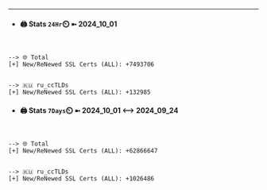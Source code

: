 

---
- #### 🖨️ **Stats** `24Hr`⏲️ ➼ 2024_10_01
```console


--> 🌐 Total
[+] New/ReNewed SSL Certs (ALL): +7493706


--> 🇷🇺 ru_ccTLDs
[+] New/ReNewed SSL Certs (ALL): +132985

```

- #### 🖨️ **Stats** `7Days`⏲️ ➼ 2024_10_01 <--> 2024_09_24
```console


--> 🌐 Total
[+] New/ReNewed SSL Certs (ALL): +62866647


--> 🇷🇺 ru_ccTLDs
[+] New/ReNewed SSL Certs (ALL): +1026486

```

